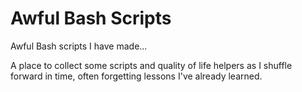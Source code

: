 # Awful Bash Scripts
Awful Bash scripts I have made...

A place to collect some scripts and quality of life helpers as I shuffle forward in time, often forgetting lessons I've already learned.
